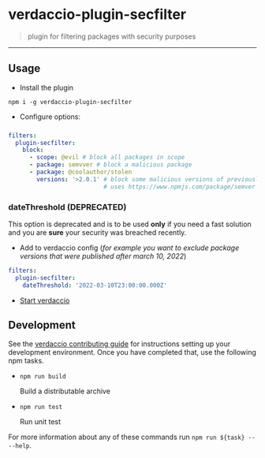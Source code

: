 # verdaccio-plugin-secfilter

> plugin for filtering packages with security purposes

---

## Usage

- Install the plugin
```shell
npm i -g verdaccio-plugin-secfilter
```

- Configure options:

### 
```yaml
filters:
  plugin-secfilter:
    block:
      - scope: @evil # block all packages in scope
      - package: semvver # block a malicious package
      - package: @coolauthor/stolen
        versions: '>2.0.1' # block some malicious versions of previously ok package
                           # uses https://www.npmjs.com/package/semver syntax
```

### dateThreshold (DEPRECATED)

This option is deprecated and is to be used **only** if you need a fast solution and you are **sure** your security was breached recently. 

- Add to verdaccio config (_for example you want to exclude package versions that were published after march 10, 2022_)
```yaml
filters:
  plugin-secfilter:
    dateThreshold: '2022-03-10T23:00:00.000Z'
```

- [Start verdaccio](https://verdaccio.org/docs/installation)

## Development

See the [verdaccio contributing guide](https://github.com/verdaccio/verdaccio/blob/master/CONTRIBUTING.md) for instructions setting up your development environment. 
Once you have completed that, use the following npm tasks.

  - `npm run build`

    Build a distributable archive

  - `npm run test`

    Run unit test

For more information about any of these commands run `npm run ${task} -- --help`.
